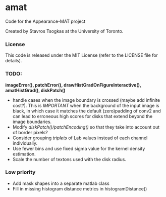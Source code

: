 # amat
Code for the Appearance-MAT project

Created by Stavros Tsogkas at the University of Toronto.

### License

This code is released under the MIT License (refer to the LICENSE file for details).

### TODO:

**imageError(), patchError(), drawHistGradOnFigureInteractive(), amatHistGrad(), diskPatch()**
- handle cases when the image boundary is crossed (maybe add infinite cost?). This is _IMPORTANT_ when the background of the input image is black, in which case it matches the default (zero)padding of conv2 and can lead to erroneous high scores for disks that extend beyond the image boundaries.
- Modify *diskPatch()/patchEncoding()* so that they take into account out of border pixels?
- Consider grouping _triplets_ of Lab values instead of each channel individually.
- Use fewer bins and use fixed sigma value for the kernel density estimation.
- Scale the number of textons used with the disk radius.

### Low priority
- Add mask shapes into a separate matlab class
- Fill in missing histogram distance metrics in histogramDistance()